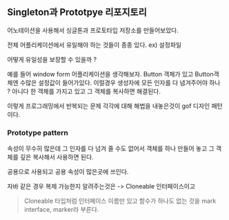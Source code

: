 ## Singleton과 Prototpye 리포지토리

어노테이션을 사용해서 싱글톤과 프로토타입 저장소를 만들어보았다. 

전체 어플리케이션에서 유일해야 하는 것들이 종종 있다. ex) 설정파일

어떻게 유일성을 보장할 수 있을까 ? 

예를 들어 window form 어플리케이션을 생각해보자. Button 객체가 있고 Button객체엔 수많은 설정값이 들어가있다. 이럴경우 생성자에 모든 인자를 다 념겨주어야 하나 ? 아니다 한 객체를 가지고 있고 그 객체를 복사하면 해결된다. 

이렇게 프로그래밍에서 반복되는 문제 각각에 대해 해법을 내놓은것이 gof 디자인 패턴이다.


### Prototype pattern
속성이 무수히 많은데 그 인자를 다 넘겨 줄 수도 없어서 객체를 하나 만들어 놓고 그 객체를 깊은 복사해서 사용하면 된다. 

공용으로 사용되고 공용 속성이 많은곳에 쓰인다.

자바 같은 경우 복제 가능한지 알려주는것은 -> Cloneable 인터페이스이고

> Cloneable 타입처럼 인터페이스 이름만 있고 함수가 하나도 없는 것을 mark interface, marker라 부른다.

